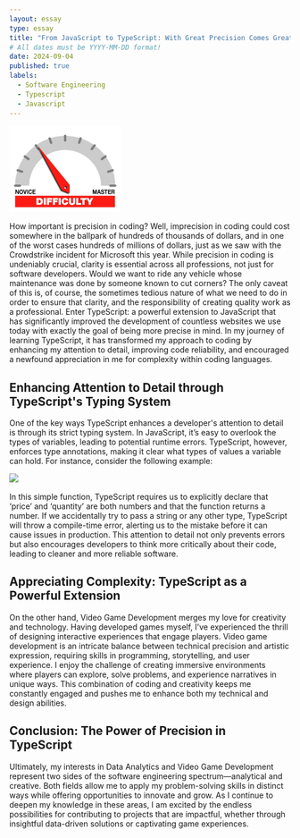 ```yaml
---
layout: essay
type: essay
title: "From JavaScript to TypeScript: With Great Precision Comes Great Power"
# All dates must be YYYY-MM-DD format!
date: 2024-09-04
published: true
labels:
  - Software Engineering
  - Typescript
  - Javascript
---
```


<img width="200px" class="rounded float-start pe-4" src="../img/difficulty/degree_difficulty.jpg">

How important is precision in coding? Well, imprecision in coding could cost somewhere in the ballpark of hundreds of thousands of dollars, and in one of the worst cases hundreds of millions of dollars, just as we saw with the Crowdstrike incident for Microsoft this year. While precision in coding is undeniably crucial, clarity is essential across all professions, not just for software developers. Would we want to ride any vehicle whose maintenance was done by someone known to cut corners? The only caveat of this is, of course, the sometimes tedious nature of what we need to do in order to ensure that clarity, and the responsibility of creating quality work as a professional. Enter TypeScript: a powerful extension to JavaScript that has significantly improved the development of countless websites we use today with exactly the goal of being more precise in mind. In my journey of learning TypeScript, it has transformed my approach to coding by enhancing my attention to detail, improving code reliability, and encouraged a newfound appreciation in me for complexity within coding languages.


## Enhancing Attention to Detail through TypeScript's Typing System

One of the key ways TypeScript enhances a developer's attention to detail is through its strict typing system. In JavaScript, it’s easy to overlook the types of variables, leading to potential runtime errors. TypeScript, however, enforces type annotations, making it clear what types of values a variable can hold. For instance, consider the following example:

<img class="img-fluid" src="https://postimg.cc/wRJjLYnb">

In this simple function, TypeScript requires us to explicitly declare that ‘price’ and ‘quantity’ are both numbers and that the function returns a number. If we accidentally try to pass a string or any other type, TypeScript will throw a compile-time error, alerting us to the mistake before it can cause issues in production. This attention to detail not only prevents errors but also encourages developers to think more critically about their code, leading to cleaner and more reliable software.

## Appreciating Complexity: TypeScript as a Powerful Extension

On the other hand, Video Game Development merges my love for creativity and technology. Having developed games myself, I’ve experienced the thrill of designing interactive experiences that engage players. Video game development is an intricate balance between technical precision and artistic expression, requiring skills in programming, storytelling, and user experience. I enjoy the challenge of creating immersive environments where players can explore, solve problems, and experience narratives in unique ways. This combination of coding and creativity keeps me constantly engaged and pushes me to enhance both my technical and design abilities.

## Conclusion: The Power of Precision in TypeScript

Ultimately, my interests in Data Analytics and Video Game Development represent two sides of the software engineering spectrum—analytical and creative. Both fields allow me to apply my problem-solving skills in distinct ways while offering opportunities to innovate and grow. As I continue to deepen my knowledge in these areas, I am excited by the endless possibilities for contributing to projects that are impactful, whether through insightful data-driven solutions or captivating game experiences.
